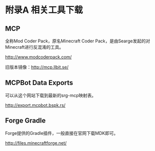 # 附录A 相关工具下载

## MCP

全称Mod Coder Pack，原名Minecraft Coder Pack，是由Searge发起的对Minecraft进行反混淆的工具。

http://www.modcoderpack.com/

旧版本镜像：http://mcp.llbit.se/

## MCPBot Data Exports

可以从这个网站下载到最新的srg-mcp映射表。

http://export.mcpbot.bspk.rs/

## Forge Gradle

Forge提供的Gradle插件，一般直接在官网下载MDK即可。

http://files.minecraftforge.net/